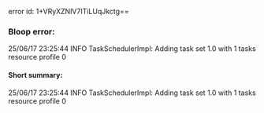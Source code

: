 error id: 1+VRyXZNlV7ITiLUqJkctg==
### Bloop error:

25/06/17 23:25:44 INFO TaskSchedulerImpl: Adding task set 1.0 with 1 tasks resource profile 0
#### Short summary: 

25/06/17 23:25:44 INFO TaskSchedulerImpl: Adding task set 1.0 with 1 tasks resource profile 0